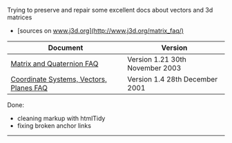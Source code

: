 Trying to preserve and repair some excellent docs about vectors and 3d matrices

 * [sources on www.j3d.org](http://www.j3d.org/matrix_faq/)
 
| Document      | Version |
| ------------- | ------- |
| [Matrix and Quaternion FAQ](./Matrix%20and%20Quaternion%20FAQ.md)      | Version 1.21  30th November 2003 |
| [Coordinate Systems, Vectors, Planes FAQ](./Coordinate%20Systems%2C%20Vectors%2C%20Planes%20FAQ.md)      | Version 1.4  28th December 2001 |

 
 Done:
 
- cleaning markup  with htmlTidy
- fixing broken anchor links
 ---
